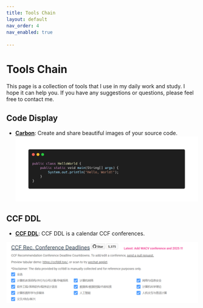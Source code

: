 ```yaml
---
title: Tools Chain
layout: default
nav_order: 4
nav_enabled: true

---
```


<h1 class="purple-heading"><strong>Tools Chain</strong></h1>

This page is a collection of tools that I use in my daily work and study. I hope it can help you. If you have any suggestions or questions, please feel free to contact me.

<h2 class="purple-heading"><strong>Code Display</strong></h2>

- [**Carbon**](https://carbon.now.sh/): Create and share beautiful images of your source code.
 ![hello world](\assets\images\helloworld.png)

<!-- <h2 class="purple-heading"><strong>Online Tools</strong></h2>

<h3 class="purple-heading"><strong>Online Diagram Editor</strong></h3>

- [**Draw.io**](https://app.diagrams.net/): Create and share diagrams.


<h3 class="purple-heading"><strong>Online Image Editor</strong></h3>

- [**Photopea**](https://www.photopea.com/): Online image editor.


<h3 class="purple-heading"><strong>Online Code Editor</strong></h3>

- [**CodePen**](https://codepen.io/): Online code editor. -->


<h2 class="purple-heading"><strong>CCF DDL</strong></h2>

- [**CCF DDL**](https://ccfddl.github.io/): CCF DDL is a calendar CCF conferences.
  
![ccf-ddl](\assets\images\ccfddl.png)